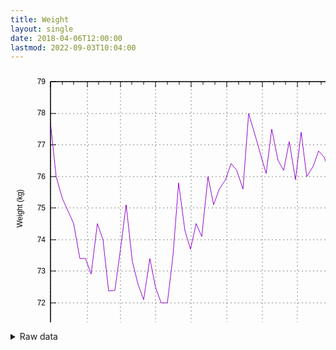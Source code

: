 ```yaml
---
title: Weight
layout: single
date: 2018-04-06T12:00:00
lastmod: 2022-09-03T10:04:00
---
```


<svg width="600" height="480" xmlns="http://www.w3.org/2000/svg"><path fill="none" d="M0 0h600v480H0z"/><path stroke="gray" stroke-dasharray="2,4" class="gridline" d="M64 422h511" fill="none" color="gray"/><g fill="none" color="#000" stroke="currentColor"><path stroke="#000" d="M64 422h9m502 0h-9"/><text transform="translate(56 426)" stroke="none" fill="#000" font-family="sans-serif" font-size="12" text-anchor="end"><tspan>71</tspan></text></g><path stroke="gray" stroke-dasharray="2,4" class="gridline" d="M64 372h511" fill="none" color="gray"/><g fill="none" color="#000" stroke="currentColor"><path stroke="#000" d="M64 372h9m502 0h-9"/><text transform="translate(56 376)" stroke="none" fill="#000" font-family="sans-serif" font-size="12" text-anchor="end"><tspan>72</tspan></text></g><path stroke="gray" stroke-dasharray="2,4" class="gridline" d="M64 321h511" fill="none" color="gray"/><g fill="none" color="#000" stroke="currentColor"><path stroke="#000" d="M64 321h9m502 0h-9"/><text transform="translate(56 325)" stroke="none" fill="#000" font-family="sans-serif" font-size="12" text-anchor="end"><tspan>73</tspan></text></g><path stroke="gray" stroke-dasharray="2,4" class="gridline" d="M64 271h511" fill="none" color="gray"/><g fill="none" color="#000" stroke="currentColor"><path stroke="#000" d="M64 271h9m502 0h-9"/><text transform="translate(56 275)" stroke="none" fill="#000" font-family="sans-serif" font-size="12" text-anchor="end"><tspan>74</tspan></text></g><path stroke="gray" stroke-dasharray="2,4" class="gridline" d="M64 220h511" fill="none" color="gray"/><g fill="none" color="#000" stroke="currentColor"><path stroke="#000" d="M64 220h9m502 0h-9"/><text transform="translate(56 224)" stroke="none" fill="#000" font-family="sans-serif" font-size="12" text-anchor="end"><tspan>75</tspan></text></g><path stroke="gray" stroke-dasharray="2,4" class="gridline" d="M64 170h511" fill="none" color="gray"/><g fill="none" color="#000" stroke="currentColor"><path stroke="#000" d="M64 170h9m502 0h-9"/><text transform="translate(56 174)" stroke="none" fill="#000" font-family="sans-serif" font-size="12" text-anchor="end"><tspan>76</tspan></text></g><path stroke="gray" stroke-dasharray="2,4" class="gridline" d="M64 119h511" fill="none" color="gray"/><g fill="none" color="#000" stroke="currentColor"><path stroke="#000" d="M64 119h9m502 0h-9"/><text transform="translate(56 123)" stroke="none" fill="#000" font-family="sans-serif" font-size="12" text-anchor="end"><tspan>77</tspan></text></g><path stroke="gray" stroke-dasharray="2,4" class="gridline" d="M64 69h511" fill="none" color="gray"/><g fill="none" color="#000" stroke="currentColor"><path stroke="#000" d="M64 69h9m502 0h-9"/><text transform="translate(56 72)" stroke="none" fill="#000" font-family="sans-serif" font-size="12" text-anchor="end"><tspan>78</tspan></text></g><path stroke="gray" stroke-dasharray="2,4" class="gridline" d="M64 18h511" fill="none" color="gray"/><g fill="none" color="#000" stroke="currentColor"><path stroke="#000" d="M64 18h9m502 0h-9"/><text transform="translate(56 22)" stroke="none" fill="#000" font-family="sans-serif" font-size="12" text-anchor="end"><tspan>79</tspan></text></g><path stroke="gray" stroke-dasharray="2,4" class="gridline" d="M64 422V18" fill="none" color="gray"/><g fill="none" color="#000" stroke="currentColor"><path stroke="#000" d="M64 422v-9m0-395v9"/><text transform="translate(64 444)" stroke="none" fill="#000" font-family="sans-serif" font-size="12" text-anchor="middle"><tspan>Jan</tspan></text></g><path stroke="#000" d="M83 422v-4m0-400v5m18 399v-4m0-400v5" fill="none" color="#000"/><path stroke="gray" stroke-dasharray="2,4" class="gridline" d="M123 422V18" fill="none" color="gray"/><g fill="none" color="#000" stroke="currentColor"><path stroke="#000" d="M123 422v-9m0-395v9"/><text transform="translate(123 444)" stroke="none" fill="#000" font-family="sans-serif" font-size="12" text-anchor="middle"><tspan>Feb</tspan></text></g><path stroke="#000" d="M141 422v-4m0-400v5m19 399v-4m0-400v5" fill="none" color="#000"/><path stroke="gray" stroke-dasharray="2,4" class="gridline" d="M176 422V18" fill="none" color="gray"/><g fill="none" color="#000" stroke="currentColor"><path stroke="#000" d="M176 422v-9m0-395v9"/><text transform="translate(176 444)" stroke="none" fill="#000" font-family="sans-serif" font-size="12" text-anchor="middle"><tspan>Mar</tspan></text></g><path stroke="#000" d="M194 422v-4m0-400v5m19 399v-4m0-400v5" fill="none" color="#000"/><path stroke="gray" stroke-dasharray="2,4" class="gridline" d="M232 422V18" fill="none" color="gray"/><g fill="none" color="#000" stroke="currentColor"><path stroke="#000" d="M232 422v-9m0-395v9"/><text transform="translate(232 444)" stroke="none" fill="#000" font-family="sans-serif" font-size="12" text-anchor="middle"><tspan>Apr</tspan></text></g><path stroke="#000" d="M251 422v-4m0-400v5m19 399v-4m0-400v5" fill="none" color="#000"/><path stroke="gray" stroke-dasharray="2,4" class="gridline" d="M289 422V18" fill="none" color="gray"/><g fill="none" color="#000" stroke="currentColor"><path stroke="#000" d="M289 422v-9m0-395v9"/><text transform="translate(289 444)" stroke="none" fill="#000" font-family="sans-serif" font-size="12" text-anchor="middle"><tspan>May</tspan></text></g><path stroke="#000" d="M308 422v-4m0-400v5m19 399v-4m0-400v5" fill="none" color="#000"/><path stroke="gray" stroke-dasharray="2,4" class="gridline" d="M346 422V18" fill="none" color="gray"/><g fill="none" color="#000" stroke="currentColor"><path stroke="#000" d="M346 422v-9m0-395v9"/><text transform="translate(346 444)" stroke="none" fill="#000" font-family="sans-serif" font-size="12" text-anchor="middle"><tspan>Jun</tspan></text></g><path stroke="#000" d="M365 422v-4m0-400v5m18 399v-4m0-400v5" fill="none" color="#000"/><path stroke="gray" stroke-dasharray="2,4" class="gridline" d="M403 422V18" fill="none" color="gray"/><g fill="none" color="#000" stroke="currentColor"><path stroke="#000" d="M403 422v-9m0-395v9"/><text transform="translate(403 444)" stroke="none" fill="#000" font-family="sans-serif" font-size="12" text-anchor="middle"><tspan>Jul</tspan></text></g><path stroke="#000" d="M421 422v-4m0-400v5m19 399v-4m0-400v5" fill="none" color="#000"/><path stroke="gray" stroke-dasharray="2,4" class="gridline" d="M459 422V18" fill="none" color="gray"/><g fill="none" color="#000" stroke="currentColor"><path stroke="#000" d="M459 422v-9m0-395v9"/><text transform="translate(459 444)" stroke="none" fill="#000" font-family="sans-serif" font-size="12" text-anchor="middle"><tspan>Aug</tspan></text></g><path stroke="#000" d="M478 422v-4m0-400v5m19 399v-4m0-400v5" fill="none" color="#000"/><path stroke="gray" stroke-dasharray="2,4" class="gridline" d="M518 422V18" fill="none" color="gray"/><g fill="none" color="#000" stroke="currentColor"><path stroke="#000" d="M518 422v-9m0-395v9"/><text transform="translate(518 444)" stroke="none" fill="#000" font-family="sans-serif" font-size="12" text-anchor="middle"><tspan>Sep</tspan></text></g><path stroke="#000" d="M537 422v-4m0-400v5m18 399v-4m0-400v5" fill="none" color="#000"/><path stroke="gray" stroke-dasharray="2,4" class="gridline" d="M575 422V18" fill="none" color="gray"/><g fill="none" color="#000" stroke="currentColor"><path stroke="#000" d="M575 422v-9m0-395v9"/><text transform="translate(575 444)" stroke="none" fill="#000" font-family="sans-serif" font-size="12" text-anchor="middle"><tspan>Oct</tspan></text></g><path stroke="#000" d="M64 18v404h511V18H64z" fill="none" color="#000"/><text transform="rotate(-90 120 101)" font-family="sans-serif" font-size="12" text-anchor="middle" color="#000"><tspan>Weight (kg)</tspan></text><text transform="translate(319 471)" font-family="sans-serif" font-size="12" text-anchor="middle" color="#000"><tspan>Month</tspan></text><path stroke="#9400D3" d="M64 84l9 86 10 35 9 20 9 20 10 56h9l9 25 10-81 9 26 9 82 10-1 9-66 9-71 10 91 9 36 9 25 10-66 9 46 9 25h10l9-76 9-116 10 76 9 30 9-41 9 21 10-96 9 45 9-25 10-15 9-26 9 11 10 30 9-121 9 30 10 35 9 31 9-71 10 50 9 16 9-46 10 61 9-76 9 71 10-16 9-25 9 10 10 31 9 10" fill="none" color="#000"/><path stroke="#000" d="M64 18v404h511V18H64z" fill="none" color="#000"/></svg>

<details><summary>Raw data</summary>
<pre>
2022-01-01,77.7
2022-01-02,78.3
2022-01-03,76.5
2022-01-04,76.3
2022-01-05,75.9
2022-01-06,76.0
2022-01-07,76.1
2022-01-08,75.6
2022-01-09,75.6
2022-01-10,75.5
2022-01-11,75.3
2022-01-14,75.2
2022-01-15,74.3
2022-01-16,74.9
2022-01-17,75.2
2022-01-18,74.0
2022-01-19,74.1
2022-01-20,74.7
2022-01-21,74.5
2022-01-22,73.7
2022-01-23,74.8
2022-01-24,74.5
2022-01-25,75.6
2022-01-26,73.4
2022-01-27,73.7
2022-01-28,74.4
2022-01-29,72.7
2022-01-30,73.4
2022-01-31,73.4
2022-02-01,73.2
2022-02-02,72.6
2022-02-03,72.7
2022-02-04,73.4
2022-02-05,72.9
2022-02-06,74.5
2022-02-07,74.2
2022-02-08,73.6
2022-02-09,74.1
2022-02-10,74.5
2022-02-11,73.9
2022-02-12,73.8
2022-02-13,74.6
2022-02-14,73.4
2022-02-15,74.0
2022-02-16,73.4
2022-02-17,73.6
2022-02-18,73.7
2022-02-19,72.6
2022-02-21,72.7
2022-02-22,72.7
2022-02-23,72.5
2022-02-24,72.3
2022-02-25,72.4
2022-02-26,71.6
2022-02-27,74.3
2022-02-28,74.4
2022-03-01,74.4
2022-03-02,73.7
2022-03-03,73.0
2022-03-04,72.9
2022-03-05,71.8
2022-03-06,74.1
2022-03-07,75.1
2022-03-08,73.1
2022-03-09,72.4
2022-03-10,73.2
2022-03-11,71.5
2022-03-12,73.3
2022-03-13,73.3
2022-03-14,74.2
2022-03-15,73.3
2022-03-16,73.0
2022-03-17,72.6
2022-03-18,73.2
2022-03-20,72.8
2022-03-21,73.7
2022-03-22,72.1
2022-03-23,72.4
2022-03-25,73.3
2022-03-26,72.2
2022-03-27,73.4
2022-03-28,72.3
2022-03-29,72.3
2022-03-30,72.3
2022-03-31,72.0
2022-04-01,72.5
2022-04-03,72.6
2022-04-04,71.7
2022-04-05,71.8
2022-04-06,72.0
2022-04-07,72.2
2022-04-08,71.5
2022-04-10,71.5
2022-04-11,72.0
2022-04-12,71.1
2022-04-13,71.8
2022-04-14,71.4
2022-04-15,72.5
2022-04-16,73.5
2022-04-17,75.5
2022-04-18,76.0
2022-04-19,77.0
2022-04-20,77.3
2022-04-21,75.8
2022-04-23,76.3
2022-04-24,77.0
2022-04-25,76.0
2022-04-26,74.3
2022-04-27,74.3
2022-04-28,74.0
2022-04-29,74.2
2022-04-30,73.9
2022-05-01,73.7
2022-05-02,73.8
2022-05-03,73.7
2022-05-04,73.8
2022-05-05,74.6
2022-05-06,74.5
2022-05-07,73.9
2022-05-08,73.9
2022-05-09,74.2
2022-05-10,74.2
2022-05-11,74.1
2022-05-13,74.4
2022-05-14,74.8
2022-05-15,76.8
2022-05-16,76.0
2022-05-17,75.2
2022-05-18,74.8
2022-05-19,74.9
2022-05-20,75.4
2022-05-21,75.1
2022-05-22,76.1
2022-05-23,76.0
2022-05-24,74.9
2022-05-25,75.3
2022-05-26,75.6
2022-05-27,76.1
2022-05-28,75.1
2022-05-29,75.6
2022-05-30,76.4
2022-05-31,75.9
2022-06-01,76.6
2022-06-02,76.5
2022-06-03,76.4
2022-06-04,77.3
2022-06-05,76.4
2022-06-06,76.9
2022-06-07,77.0
2022-06-08,76.1
2022-06-09,76.6
2022-06-10,76.2
2022-06-11,76.3
2022-06-12,76.6
2022-06-13,76.2
2022-06-14,76.4
2022-06-15,75.6
2022-06-16,76.5
2022-06-17,77.0
2022-06-18,77.2
2022-06-19,76.5
2022-06-20,78.0
2022-06-21,77.2
2022-06-22,76.3
2022-06-23,76.4
2022-06-25,77.4
2022-06-26,78.1
2022-06-27,77.9
2022-06-28,76.7
2022-06-29,76.4
2022-06-30,76.7
2022-07-01,77.3
2022-07-02,76.8
2022-07-03,76.3
2022-07-04,77.0
2022-07-05,76.1
2022-07-06,76.8
2022-07-07,76.7
2022-07-08,76.7
2022-07-09,76.8
2022-07-10,77.5
2022-07-11,77.1
2022-07-12,76.1
2022-07-13,76.8
2022-07-14,75.9
2022-07-15,76.5
2022-07-16,77.0
2022-07-17,77.1
2022-07-18,76.1
2022-07-19,76.0
2022-07-20,76.2
2022-07-21,76.4
2022-07-22,76.9
2022-07-23,75.9
2022-07-24,75.7
2022-07-25,77.1
2022-07-26,76.0
2022-07-27,76.6
2022-07-28,77.1
2022-07-29,77.3
2022-07-30,75.9
2022-07-31,76.1
2022-08-01,76.1
2022-08-02,76.4
2022-08-03,76.3
2022-08-04,77.4
2022-08-05,76.8
2022-08-06,75.9
2022-08-07,76.4
2022-08-08,75.8
2022-08-09,76.0
2022-08-10,76.2
2022-08-11,76.6
2022-08-12,75.8
2022-08-13,76.7
2022-08-14,76.3
2022-08-15,77.3
2022-08-16,76.7
2022-08-17,75.8
2022-08-18,76.3
2022-08-19,76.8
2022-08-20,75.4
2022-08-21,75.8
2022-08-22,75.9
2022-08-23,75.9
2022-08-24,76.6
2022-08-25,76.4
2022-08-26,76.7
2022-08-27,75.2
2022-08-28,76.9
2022-08-29,76.0
2022-08-30,76.4
2022-08-31,76.1
2022-09-01,76.4
2022-09-02,77.2
2022-09-03,75.8
</pre></details>